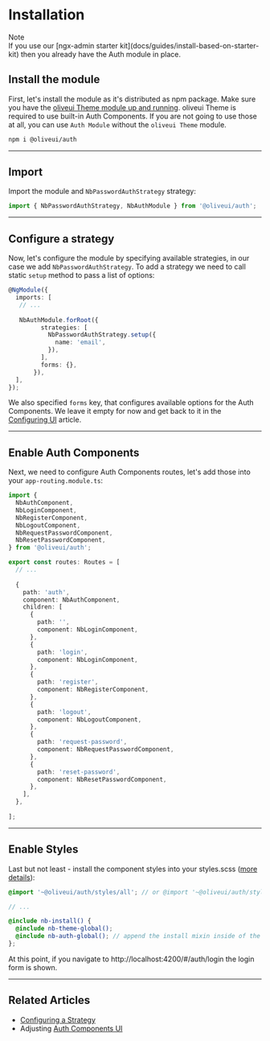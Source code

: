 # Installation

<div class="note note-info section-end">
  <div class="note-title">Note</div>
  <div class="note-body">
    If you use our [ngx-admin starter kit](docs/guides/install-based-on-starter-kit) then you already have the Auth module in place.
  </div>
</div>

## Install the module

First, let's install the module as it's distributed as npm package. Make sure you have the [oliveui Theme module up and running](https://akveo.github.io/oliveuidocs/installation/add-into-existing-project).
oliveui Theme is required to use built-in Auth Components. If you are not going to use those at all, you can use `Auth Module` without the `oliveui Theme` module.  

```bash
npm i @oliveui/auth
```
<hr>

## Import

Import the module and `NbPasswordAuthStrategy` strategy:

```ts
import { NbPasswordAuthStrategy, NbAuthModule } from '@oliveui/auth';
```

<hr>

## Configure a strategy

Now, let's configure the module by specifying available strategies, in our case we add `NbPasswordAuthStrategy`.
To add a strategy we need to call static `setup` method to pass a list of options:

```ts
@NgModule({
  imports: [
   // ...
    
   NbAuthModule.forRoot({
         strategies: [
           NbPasswordAuthStrategy.setup({
             name: 'email',
           }),
         ],
         forms: {},
       }), 
  ],
});

```

We also specified `forms` key, that configures available options for the Auth Components.
We leave it empty for now and get back to it in the [Configuring UI](docs/auth/configuring-ui) article.
<hr>

## Enable Auth Components

Next, we need to configure Auth Components routes, let's add those into your `app-routing.module.ts`:


```ts
import {
  NbAuthComponent,
  NbLoginComponent,
  NbRegisterComponent,
  NbLogoutComponent,
  NbRequestPasswordComponent,
  NbResetPasswordComponent,
} from '@oliveui/auth';

export const routes: Routes = [
  // ... 
  
  {
    path: 'auth',
    component: NbAuthComponent,
    children: [
      {
        path: '',
        component: NbLoginComponent,
      },
      {
        path: 'login',
        component: NbLoginComponent,
      },
      {
        path: 'register',
        component: NbRegisterComponent,
      },
      {
        path: 'logout',
        component: NbLogoutComponent,
      },
      {
        path: 'request-password',
        component: NbRequestPasswordComponent,
      },
      {
        path: 'reset-password',
        component: NbResetPasswordComponent,
      },
    ],
  },
  
];
```
<hr>

## Enable Styles

Last but not least - install the component styles into your styles.scss ([more details](docs/guides/enabling-theme-system)):

```scss
@import '~@oliveui/auth/styles/all'; // or @import '~@oliveui/auth/styles/{theme-name}';

// ... 

@include nb-install() {
  @include nb-theme-global();
  @include nb-auth-global(); // append the install mixin inside of the nb-install
};

```

At this point, if you navigate to http://localhost:4200/#/auth/login the login form is shown.

<hr>

## Related Articles

- [Configuring a Strategy](docs/auth/configuring-a-strategy)
- Adjusting [Auth Components UI](docs/auth/configuring-ui)
